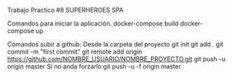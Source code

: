Trabajo Practico #8
SUPERHEROES SPA

Comandos para iniciar la aplicación.
docker-compose build
docker-compose up

Comandos subir a github:
Desde la carpeta del proyecto
git init
git add .
git commit -m "first commit"
git remote add origin https://github.com/NOMBRE_USUARIO/NOMBRE_PROYECTO.git
git push -u origin master 
Si no anda forzarlo
git push -u -f origin master


